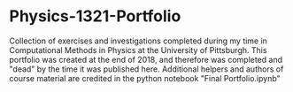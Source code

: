 # Physics-1321-Portfolio
Collection of exercises and investigations completed during my time in Computational Methods in Physics at the University of Pittsburgh.
This portfolio was created at the end of 2018, and therefore was completed and "dead" by the time it was published here.
Additional helpers and authors of course material are credited in the python notebook "Final Portfolio.ipynb"
